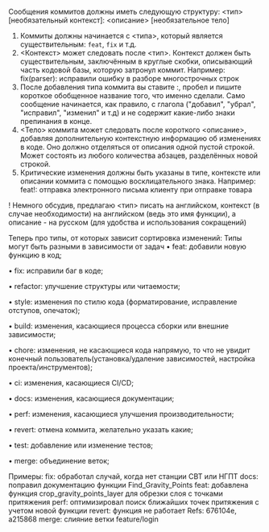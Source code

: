Сообщения коммитов должны иметь следующую структуру:
<тип>[необязательный контекст]: <описание>
[необязательное тело]

1) Коммиты должны начинается с <типа>, который является существительным: `feat`, `fix` и т.д.
2) <Контекст> может следовать после <тип>. Контекст должен быть существительным, заключённым в круглые скобки, описывающий часть кодовой базы, которую затронул коммит. Например: fix(parser): исправили ошибку в разборе многострочных строк 
3) После добавления типа коммита вы ставите :, пробел и пишите короткое обобщенное название того, что именно сделали. Само сообщение начинается, как правило, с глагола ("добавил", "убрал", "исправил", "изменил" и т.д) и не содержит какие-либо знаки препинания в конце.
4) <Тело> коммита может следовать после короткого <описание>, добавляя дополнительную контекстную информацию об изменениях в коде. Оно должно отделяться от описания одной пустой строкой. Может  состоять из любого количества абзацев, разделённых новой строкой.
5)  Критические изменения должны быть указаны в типе, контексте или описании коммита с помощью восклицательного знака. Например: feat!: отправка электронного письма клиенту при отправке товара


! Немного обсудив, предлагаю <тип> писать на английском, контекст (в случае необходимости) на английском (ведь это имя функции), а описание - на русском (для удобства и использования сокращений)


Теперь про типы, от которых зависит сортировка изменений: Типы могут быть разными в зависимости от задач
 • feat: добавили новую функцию в код;
 
 • fix: исправили баг в коде;
 
 • refactor:  улучшение структуры или читаемости;
 
 • style:  изменения по стилю кода (форматирование, исправление отступов, опечаток);
 
 • build: изменения, касающиеся процесса сборки или внешние зависимости;
 
 • chore: изменения, не касающиеся кода напрямую, то что не увидит конечный пользователь(установка/удаление зависимостей, настройка проекта/инструментов);
 
 • ci: изменения, касающиеся CI/CD;
 
 • docs: изменения, касающиеся документации;
 
 • perf: изменения, касающиеся улучшения производительности;
 
 • revert: отмена коммита, желательно указать какие;
 
 • test: добавление или изменение тестов;
 
 • merge: объединение веток;
 

Примеры:
fix: обработал случай, когда нет станции СВТ или НГПТ
docs: поправил документацию функции Find_Gravity_Points
feat: добавлена функция crop_gravity_points_layer для обрезки слоя с точками притяжения
perf: оптимизировал поиск ближайших точек притяжения с учетом новой функции
revert: функция не работает
             Refs: 676104e, a215868
merge: слияние ветки feature/login

